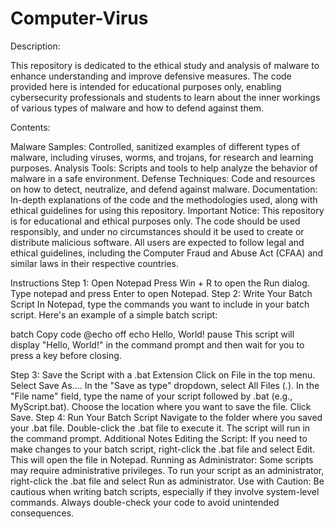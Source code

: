 # Computer-Virus

Description:

This repository is dedicated to the ethical study and analysis of malware to enhance understanding and improve defensive measures. The code provided here is intended for educational purposes only, enabling cybersecurity professionals and students to learn about the inner workings of various types of malware and how to defend against them.

Contents:

Malware Samples: Controlled, sanitized examples of different types of malware, including viruses, worms, and trojans, for research and learning purposes.
Analysis Tools: Scripts and tools to help analyze the behavior of malware in a safe environment.
Defense Techniques: Code and resources on how to detect, neutralize, and defend against malware.
Documentation: In-depth explanations of the code and the methodologies used, along with ethical guidelines for using this repository.
Important Notice:
This repository is for educational and ethical purposes only. The code should be used responsibly, and under no circumstances should it be used to create or distribute malicious software. All users are expected to follow legal and ethical guidelines, including the Computer Fraud and Abuse Act (CFAA) and similar laws in their respective countries.




Instructions
Step 1: Open Notepad
Press Win + R to open the Run dialog.
Type notepad and press Enter to open Notepad.
Step 2: Write Your Batch Script
In Notepad, type the commands you want to include in your batch script. Here's an example of a simple batch script:

batch
Copy code
@echo off
echo Hello, World!
pause
This script will display "Hello, World!" in the command prompt and then wait for you to press a key before closing.

Step 3: Save the Script with a .bat Extension
Click on File in the top menu.
Select Save As....
In the "Save as type" dropdown, select All Files (*.*).
In the "File name" field, type the name of your script followed by .bat (e.g., MyScript.bat).
Choose the location where you want to save the file.
Click Save.
Step 4: Run Your Batch Script
Navigate to the folder where you saved your .bat file.
Double-click the .bat file to execute it. The script will run in the command prompt.
Additional Notes
Editing the Script: If you need to make changes to your batch script, right-click the .bat file and select Edit. This will open the file in Notepad.
Running as Administrator: Some scripts may require administrative privileges. To run your script as an administrator, right-click the .bat file and select Run as administrator.
Use with Caution: Be cautious when writing batch scripts, especially if they involve system-level commands. Always double-check your code to avoid unintended consequences.
